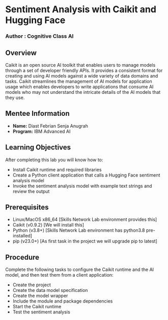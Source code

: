 # Sentiment Analysis with Caikit and Hugging Face
### **Author : Cognitive Class AI**

## Overview
Caikit is an open source AI toolkit that enables users to manage models through a set of developer friendly APIs. It provides a consistent format for creating and using AI models against a wide variety of data domains and tasks. Caikit streamlines the management of AI models for application usage which enables developers to write applications that consume AI models who may not understand the intricate details of the AI models that they use.

## Mentee Information
- **Name:** Diast Febrian Senja Anugrah
- **Program:** IBM Advanced AI

## Learning Objectives
After completing this lab you will know how to:
- Install Caikit runtime and required libraries
- Create a Python client application that calls a Hugging Face sentiment analysis model
- Invoke the sentiment analysis model with example text strings and review the output

## Prerequisites
- Linux/MacOS x86_64 [Skills Network Lab environment provides this]
- Caikit (v0.9.2) [We will install this]
- Python (v3.8+) [Skills Network Lab environment has python3.8 pre-installed]
- pip (v23.0+) [As first task in the project we will upgrade pip to latest]

## Procedure
Complete the following tasks to configure the Caikit runtime and the AI model, and then test them from a client application:
- Create the project
- Create the data model specification
- Create the model wrapper
- Include the module and package dependencies
- Start the Caikit runtime
- Test the sentiment analysis

